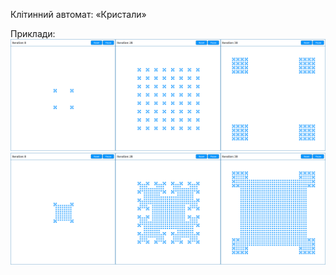 Клітинний автомат: «Кристали»

Приклади:
![example-crystals-1.png](./example-crystals-1.png)
![example-crystals-2.png](./example-crystals-2.png)
